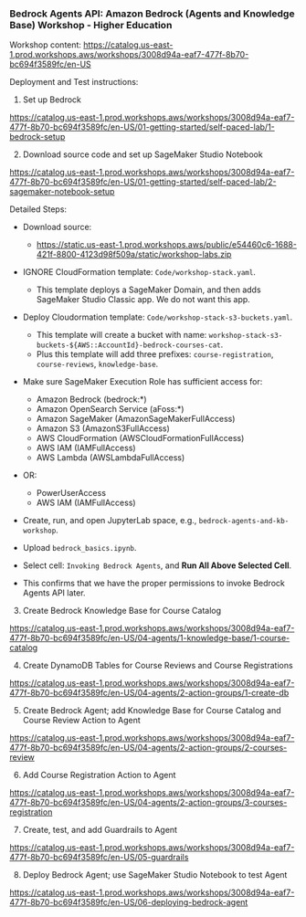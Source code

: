 ### Bedrock Agents API: Amazon Bedrock (Agents and Knowledge Base) Workshop - Higher Education

Workshop content: https://catalog.us-east-1.prod.workshops.aws/workshops/3008d94a-eaf7-477f-8b70-bc694f3589fc/en-US

Deployment and Test instructions:

1. Set up Bedrock

https://catalog.us-east-1.prod.workshops.aws/workshops/3008d94a-eaf7-477f-8b70-bc694f3589fc/en-US/01-getting-started/self-paced-lab/1-bedrock-setup

2. Download source code and set up SageMaker Studio Notebook

https://catalog.us-east-1.prod.workshops.aws/workshops/3008d94a-eaf7-477f-8b70-bc694f3589fc/en-US/01-getting-started/self-paced-lab/2-sagemaker-notebook-setup

Detailed Steps:

- Download source:
  - https://static.us-east-1.prod.workshops.aws/public/e54460c6-1688-421f-8800-4123d98f509a/static/workshop-labs.zip

- IGNORE CloudFormation template: `Code/workshop-stack.yaml`.
  - This template deploys a SageMaker Domain, and then adds SageMaker Studio Classic app.  We do not want this app.

- Deploy Cloudormation template: `Code/workshop-stack-s3-buckets.yaml`.
  - This template will create a bucket with name: `workshop-stack-s3-buckets-${AWS::AccountId}-bedrock-courses-cat`.
  - Plus this template will add three prefixes: `course-registration`, `course-reviews`, `knowledge-base`.

- Make sure SageMaker Execution Role has sufficient access for:
  - Amazon Bedrock (bedrock:*)
  - Amazon OpenSearch Service (aFoss:*)
  - Amazon SageMaker (AmazonSageMakerFullAccess)
  - Amazon S3 (AmazonS3FullAccess)
  - AWS CloudFormation (AWSCloudFormationFullAccess)
  - AWS IAM (IAMFullAccess)
  - AWS Lambda (AWSLambdaFullAccess)
- OR:
  - PowerUserAccess
  - AWS IAM (IAMFullAccess)

- Create, run, and open JupyterLab space, e.g., `bedrock-agents-and-kb-workshop`.

- Upload `bedrock_basics.ipynb`.

- Select cell: `Invoking Bedrock Agents`, and **Run All Above Selected Cell**.

- This confirms that we have the proper permissions to invoke Bedrock Agents API later.

3. Create Bedrock Knowledge Base for Course Catalog

https://catalog.us-east-1.prod.workshops.aws/workshops/3008d94a-eaf7-477f-8b70-bc694f3589fc/en-US/04-agents/1-knowledge-base/1-course-catalog

4. Create DynamoDB Tables for Course Reviews and Course Registrations

https://catalog.us-east-1.prod.workshops.aws/workshops/3008d94a-eaf7-477f-8b70-bc694f3589fc/en-US/04-agents/2-action-groups/1-create-db

5. Create Bedrock Agent; add Knowledge Base for Course Catalog and Course Review Action to Agent

https://catalog.us-east-1.prod.workshops.aws/workshops/3008d94a-eaf7-477f-8b70-bc694f3589fc/en-US/04-agents/2-action-groups/2-courses-review

6. Add Course Registration Action to Agent

https://catalog.us-east-1.prod.workshops.aws/workshops/3008d94a-eaf7-477f-8b70-bc694f3589fc/en-US/04-agents/2-action-groups/3-courses-registration

7. Create, test, and add Guardrails to Agent

https://catalog.us-east-1.prod.workshops.aws/workshops/3008d94a-eaf7-477f-8b70-bc694f3589fc/en-US/05-guardrails

8. Deploy Bedrock Agent; use SageMaker Studio Notebook to test Agent

https://catalog.us-east-1.prod.workshops.aws/workshops/3008d94a-eaf7-477f-8b70-bc694f3589fc/en-US/06-deploying-bedrock-agent
